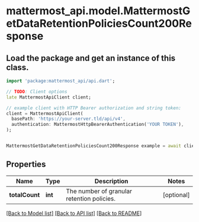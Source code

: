 # mattermost_api.model.MattermostGetDataRetentionPoliciesCount200Response

## Load the package and get an instance of this class.
```dart
import 'package:mattermost_api/api.dart';

// TODO: Client options
late MattermostApiClient client;

// example client with HTTP Bearer authorization and string token:
client = MattermostApiClient(
  basePath: 'https://your-server.tld/api/v4',
  authentication: MattermostHttpBearerAuthentication('YOUR TOKEN'),
);


MattermostGetDataRetentionPoliciesCount200Response example = await client.getDataRetentionPoliciesCount200Response.FUNCTION_THAT_RETURNS_THIS_CLASS();

```

## Properties
Name | Type | Description | Notes
------------ | ------------- | ------------- | -------------
**totalCount** | **int** | The number of granular retention policies. | [optional] 

[[Back to Model list]](../GENERATED_README.md#documentation-for-models) [[Back to API list]](../GENERATED_README.md#documentation-for-api-endpoints) [[Back to README]](../GENERATED_README.md)


